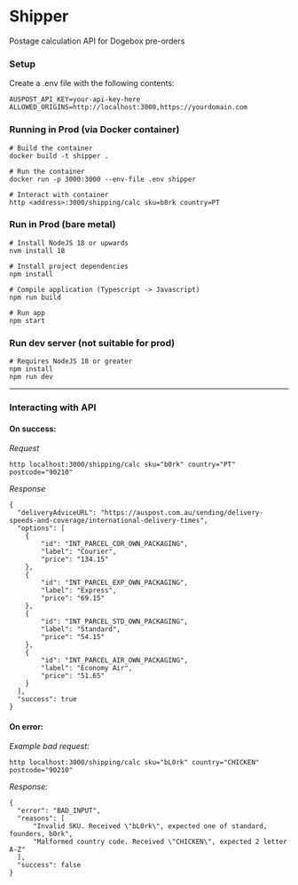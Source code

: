 # Shipper

Postage calculation API for Dogebox pre-orders

### Setup

Create a .env file with the following contents:
```
AUSPOST_API_KEY=your-api-key-here
ALLOWED_ORIGINS=http://localhost:3000,https://yourdomain.com
```

### Running in Prod (via Docker container)

```
# Build the container
docker build -t shipper .

# Run the container
docker run -p 3000:3000 --env-file .env shipper

# Interact with container
http <address>:3000/shipping/calc sku=b0rk country=PT
```

### Run in Prod (bare metal)

```
# Install NodeJS 18 or upwards
nvm install 18

# Install project dependencies
npm install

# Compile application (Typescript -> Javascript)
npm run build

# Run app
npm start
```

### Run dev server (not suitable for prod)

```
# Requires NodeJS 18 or greater
npm install
npm run dev
```

---


### Interacting with API

#### On success:

*Request*

```
http localhost:3000/shipping/calc sku="b0rk" country="PT" postcode="90210"
```

*Response*

```
{
  "deliveryAdviceURL": "https://auspost.com.au/sending/delivery-speeds-and-coverage/international-delivery-times",
  "options": [
    {
        "id": "INT_PARCEL_COR_OWN_PACKAGING",
        "label": "Courier",
        "price": "134.15"
    },
    {
        "id": "INT_PARCEL_EXP_OWN_PACKAGING",
        "label": "Express",
        "price": "69.15"
    },
    {
        "id": "INT_PARCEL_STD_OWN_PACKAGING",
        "label": "Standard",
        "price": "54.15"
    },
    {
        "id": "INT_PARCEL_AIR_OWN_PACKAGING",
        "label": "Economy Air",
        "price": "51.65"
    }
  ],
  "success": true
}
```

#### On error:

*Example bad request:*

```
http localhost:3000/shipping/calc sku="bL0rk" country="CHICKEN" postcode="90210"
```

*Response:*

```
{
  "error": "BAD_INPUT",
  "reasons": [
      "Invalid SKU. Received \"bL0rk\", expected one of standard, founders, b0rk",
      "Malformed country code. Received \"CHICKEN\", expected 2 letter A-Z"
  ],
  "success": false
}
```
